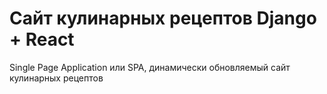# Сайт кулинарных рецептов Django + React
Single Page Application или SPA, динамически обновляемый сайт кулинарных рецептов
